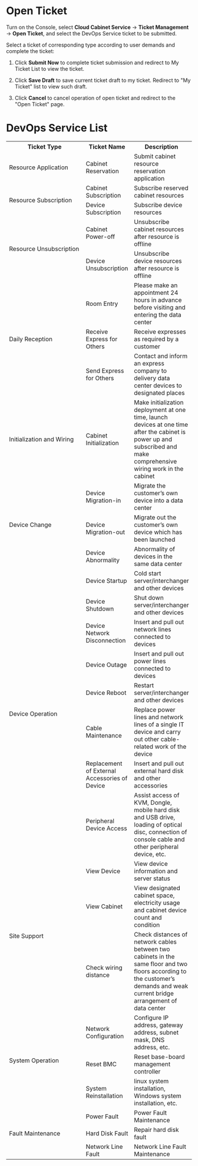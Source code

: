 # Open Ticket

Turn on the Console, select **Cloud Cabinet Service** -> **Ticket Management** -> **Open Ticket**, and select the DevOps Service ticket to be submitted.</br>

Select a ticket of corresponding type according to user demands and complete the ticket:</br>
1. Click **Submit Now** to complete ticket submission and redirect to My Ticket List to view the ticket.</br>

2. Click **Save Draft** to save current ticket draft to my ticket. Redirect to "My Ticket" list to view such draft.</br>

3. Click **Cancel** to cancel operation of open ticket and redirect to the "Open Ticket" page.</br>

# DevOps Service List

<table>
	<tr>
	    <th style="width:300px;">Ticket Type</th>
	    <th>Ticket Name</th>
	    <th>Description</th>  
	</tr >
	<tr>
	    <td >Resource Application</td>
	    <td>Cabinet Reservation</td>
	    <td>Submit cabinet resource reservation application</td>
	</tr>
	<tr >
	    <td rowspan="2">Resource Subscription</td>
	    <td>Cabinet Subscription</td>
	    <td>Subscribe reserved cabinet resources</td>
	</tr>
	<tr>
	    <td>Device Subscription</td>
	    <td>Subscribe device resources</td>
	</tr>
	<tr >
	    <td rowspan="2">Resource Unsubscription</td>
	    <td>Cabinet Power-off</td>
	    <td>Unsubscribe cabinet resources after resource is offline</td>
	</tr>
	<tr>
	    <td>Device Unsubscription</td>
	    <td>Unsubscribe device resources after resource is offline</td>
	</tr>
	<tr >
	    <td rowspan="3">Daily Reception</td>
	    <td>Room Entry</td>
	    <td>Please make an appointment 24 hours in advance before visiting and entering the data center</td>
	</tr>
	<tr>
	    <td>Receive Express for Others</td>
	    <td>Receive expresses as required by a customer</td>
	</tr>
	<tr>
	    <td>Send Express for Others</td>
	    <td>Contact and inform an express company to delivery data center devices to designated places</td>
	</tr>
	<tr>
	    <td >Initialization and Wiring</td>
	    <td>Cabinet Initialization</td>
	    <td>Make initialization deployment at one time, launch devices at one time after the cabinet is power up and subscribed and make comprehensive wiring work in the cabinet</td>
	</tr>
	<tr >
	    <td rowspan="3">Device Change</td>
	    <td>Device Migration-in</td>
	    <td>Migrate the customer’s own device into a data center</td>
	</tr>
	<tr>
	    <td>Device Migration-out</td>
	    <td>Migrate out the customer’s own device which has been launched</td>
	</tr>
	<tr>
	    <td>Device Abnormality</td>
	    <td>Abnormality of devices in the same data center</td>
	</tr>
	<tr >
	    <td rowspan="8">Device Operation</td>
	    <td>Device Startup</td>
	    <td>Cold start server/interchanger and other devices</td>
	</tr>
	<tr>
	    <td>Device Shutdown</td>
	    <td>Shut down server/interchanger and other devices</td>
	</tr>
	<tr>
	    <td>Device Network Disconnection</td>
	    <td>Insert and pull out network lines connected to devices</td>
	</tr>
	<tr>
	    <td>Device Outage</td>
	    <td>Insert and pull out power lines connected to devices</td>
	</tr>
	<tr>
	    <td>Device Reboot</td>
	    <td>Restart server/interchanger and other devices</td>
	</tr>
	<tr>
	    <td>Cable Maintenance</td>
	    <td>Replace power lines and network lines of a single IT device and carry out other cable-related work of the device</td>
	</tr>
	<tr>
	    <td>Replacement of External Accessories of Device</td>
	    <td>Insert and pull out external hard disk and other accessories</td>
	</tr>
	<tr>
	    <td>Peripheral Device Access</td>
	    <td>Assist access of KVM, Dongle, mobile hard disk and USB drive, loading of optical disc, connection of console cable and other peripheral device, etc.</td>
	</tr>
	<tr >
	    <td rowspan="3">Site Support</td>
	    <td>View Device</td>
	    <td>View device information and server status</td>
	</tr>
	<tr>
	    <td>View Cabinet</td>
	    <td>View designated cabinet space, electricity usage and cabinet device count and condition</td>
	</tr>
	<tr>
	    <td>Check wiring distance</td>
	    <td>Check distances of network cables between two cabinets in the same floor and two floors according to the customer’s demands and weak current bridge arrangement of data center</td>
	</tr>
	<tr >
	    <td rowspan="3">System Operation</td>
	    <td>Network Configuration</td>
	    <td>Configure IP address, gateway address, subnet mask, DNS address, etc.</td>
	</tr>
	<tr>
	    <td>Reset BMC</td>
	    <td>Reset base-board management controller</td>
	</tr>
	<tr>
	    <td>System Reinstallation</td>
	    <td>linux system installation, Windows system installation, etc.</td>
	</tr>
	<tr >
	    <td rowspan="3">Fault Maintenance</td>
	    <td>Power Fault</td>
	    <td>Power Fault Maintenance</td>
	</tr>
	<tr>
	    <td>Hard Disk Fault</td>
	    <td>Repair hard disk fault</td>
	</tr>
	<tr>
	    <td>Network Line Fault</td>
	    <td>Network Line Fault Maintenance</td>
	</tr>
</table>

